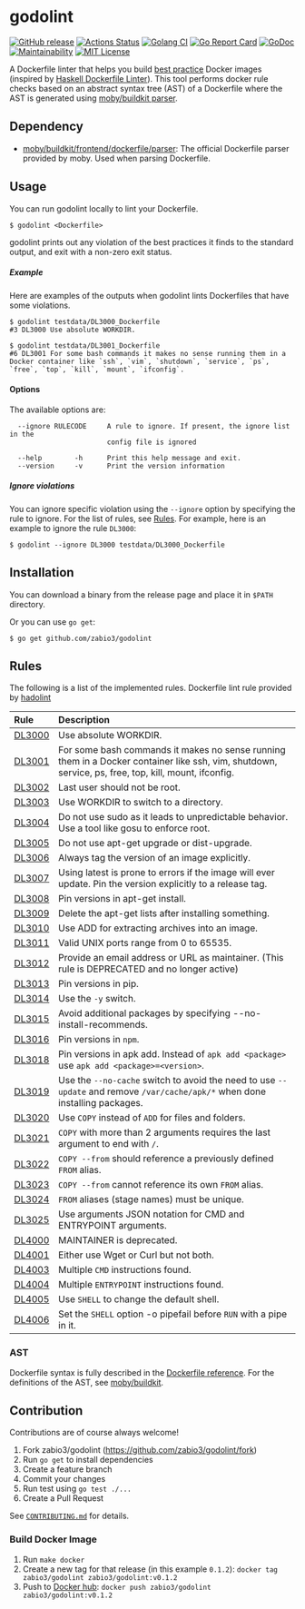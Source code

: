 godolint
===

[![GitHub release](http://img.shields.io/github/release/zabio3/godolint.svg?style=flat-square)](https://github.com/zabio3/godolint/releases/latest)
[![Actions Status](https://github.com/zabio3/godolint/workflows/go1.21/badge.svg)](https://github.com/zabio3/godolint/actions)
[![Golang CI](https://golangci.com/badges/github.com/zabio3/godolint.svg)](https://golangci.com/r/github.com/zabio3/godolint)
[![Go Report Card](https://goreportcard.com/badge/github.com/zabio3/godolint)](https://goreportcard.com/report/github.com/zabio3/godolint)
[![GoDoc](https://godoc.org/github.com/zabio3/godolint?status.svg)](https://godoc.org/github.com/zabio3/godolint)
[![Maintainability](https://api.codeclimate.com/v1/badges/4c1c216781e5592d4194/maintainability)](https://codeclimate.com/github/zabio3/godolint/maintainability)
[![MIT License](http://img.shields.io/badge/license-MIT-blue.svg?style=flat)](LICENSE)

A Dockerfile linter that helps you build [best practice](https://docs.docker.com/develop/develop-images/dockerfile_best-practices/) Docker images (inspired by [Haskell Dockerfile Linter](https://github.com/hadolint/hadolint)).
This tool performs docker rule checks based on an abstract syntax tree (AST) of a Dockerfile where the AST is generated using [moby/buildkit parser](https://github.com/moby/buildkit/tree/master/frontend/dockerfile/parser).

## Dependency

- [moby/buildkit/frontend/dockerfile/parser](https://github.com/moby/buildkit): The official Dockerfile parser provided by moby. Used when parsing Dockerfile.

## Usage

You can run godolint locally to lint your Dockerfile.

```
$ godolint <Dockerfile>
```

godolint prints out any violation of the best practices it finds to the
standard output, and exit with a non-zero exit status.

##### Example

Here are examples of the outputs when godolint lints Dockerfiles that have some violations.

```
$ godolint testdata/DL3000_Dockerfile
#3 DL3000 Use absolute WORKDIR.

$ godolint testdata/DL3001_Dockerfile
#6 DL3001 For some bash commands it makes no sense running them in a Docker container like `ssh`, `vim`, `shutdown`, `service`, `ps`, `free`, `top`, `kill`, `mount`, `ifconfig`.
```

#### Options

The available options are:

```
  --ignore RULECODE     A rule to ignore. If present, the ignore list in the
                        config file is ignored

  --help        -h      Print this help message and exit.
  --version     -v      Print the version information
```

##### Ignore violations

You can ignore specific violation using the `--ignore` option by specifying
the rule to ignore. For the list of rules, see [Rules](https://github.com/zabio/godolint#rules).
For example, here is an example to ignore the rule `DL3000`:

```
$ godolint --ignore DL3000 testdata/DL3000_Dockerfile
```

## Installation

You can download a binary from the release page and place it in `$PATH` directory.

Or you can use `go get`:

```
$ go get github.com/zabio3/godolint
```

## Rules

The following is a list of the implemented rules. Dockerfile lint rule provided by [hadolint](https://github.com/hadolint/hadolint)

| Rule                                                         | Description                                                                                                                                         |
|:-------------------------------------------------------------|:----------------------------------------------------------------------------------------------------------------------------------------------------|
| [DL3000](https://github.com/hadolint/hadolint/wiki/DL3000)   | Use absolute WORKDIR.                                                                                                                               |
| [DL3001](https://github.com/hadolint/hadolint/wiki/DL3001)   | For some bash commands it makes no sense running them in a Docker container like ssh, vim, shutdown, service, ps, free, top, kill, mount, ifconfig. |
| [DL3002](https://github.com/hadolint/hadolint/wiki/DL3002)   | Last user should not be root.                                                                                                                       |
| [DL3003](https://github.com/hadolint/hadolint/wiki/DL3003)   | Use WORKDIR to switch to a directory.                                                                                                               |
| [DL3004](https://github.com/hadolint/hadolint/wiki/DL3004)   | Do not use sudo as it leads to unpredictable behavior. Use a tool like gosu to enforce root.                                                        |
| [DL3005](https://github.com/hadolint/hadolint/wiki/DL3005)   | Do not use apt-get upgrade or dist-upgrade.                                                                                                         |
| [DL3006](https://github.com/hadolint/hadolint/wiki/DL3006)   | Always tag the version of an image explicitly.                                                                                                      |
| [DL3007](https://github.com/hadolint/hadolint/wiki/DL3007)   | Using latest is prone to errors if the image will ever update. Pin the version explicitly to a release tag.                                         |
| [DL3008](https://github.com/hadolint/hadolint/wiki/DL3008)   | Pin versions in apt-get install.                                                                                                                    |
| [DL3009](https://github.com/hadolint/hadolint/wiki/DL3009)   | Delete the apt-get lists after installing something.                                                                                                |
| [DL3010](https://github.com/hadolint/hadolint/wiki/DL3010)   | Use ADD for extracting archives into an image.                                                                                                      |
| [DL3011](https://github.com/hadolint/hadolint/wiki/DL3011)   | Valid UNIX ports range from 0 to 65535.                                                                                                             |
| [DL3012](https://github.com/hadolint/hadolint/wiki/DL3012)   | Provide an email address or URL as maintainer. (This rule is DEPRECATED and no longer active)                                                       |
| [DL3013](https://github.com/hadolint/hadolint/wiki/DL3013)   | Pin versions in pip.                                                                                                                                |
| [DL3014](https://github.com/hadolint/hadolint/wiki/DL3014)   | Use the `-y` switch.                                                                                                                                |
| [DL3015](https://github.com/hadolint/hadolint/wiki/DL3015)   | Avoid additional packages by specifying --no-install-recommends.                                                                                    |
| [DL3016](https://github.com/hadolint/hadolint/wiki/DL3016)   | Pin versions in `npm`.                                                                                                                              |
| [DL3018](https://github.com/hadolint/hadolint/wiki/DL3018)   | Pin versions in apk add. Instead of `apk add <package>` use `apk add <package>=<version>`.                                                          |
| [DL3019](https://github.com/hadolint/hadolint/wiki/DL3019)   | Use the `--no-cache` switch to avoid the need to use `--update` and remove `/var/cache/apk/*` when done installing packages.                        |
| [DL3020](https://github.com/hadolint/hadolint/wiki/DL3020)   | Use `COPY` instead of `ADD` for files and folders.                                                                                                  |
| [DL3021](https://github.com/hadolint/hadolint/wiki/DL3021)   | `COPY` with more than 2 arguments requires the last argument to end with `/`.                                                                       |
| [DL3022](https://github.com/hadolint/hadolint/wiki/DL3022)   | `COPY --from` should reference a previously defined `FROM` alias.                                                                                   |
| [DL3023](https://github.com/hadolint/hadolint/wiki/DL3023)   | `COPY --from` cannot reference its own `FROM` alias.                                                                                                |
| [DL3024](https://github.com/hadolint/hadolint/wiki/DL3024)   | `FROM` aliases (stage names) must be unique.                                                                                                        |
| [DL3025](https://github.com/hadolint/hadolint/wiki/DL3025)   | Use arguments JSON notation for CMD and ENTRYPOINT arguments.                                                                                       |
| [DL4000](https://github.com/hadolint/hadolint/wiki/DL4000)   | MAINTAINER is deprecated.                                                                                                                           |
| [DL4001](https://github.com/hadolint/hadolint/wiki/DL4001)   | Either use Wget or Curl but not both.                                                                                                               |
| [DL4003](https://github.com/hadolint/hadolint/wiki/DL4003)   | Multiple `CMD` instructions found.                                                                                                                  |
| [DL4004](https://github.com/hadolint/hadolint/wiki/DL4004)   | Multiple `ENTRYPOINT` instructions found.                                                                                                           |
| [DL4005](https://github.com/hadolint/hadolint/wiki/DL4005)   | Use `SHELL` to change the default shell.                                                                                                            |
| [DL4006](https://github.com/hadolint/hadolint/wiki/DL4006)   | Set the `SHELL` option -o pipefail before `RUN` with a pipe in it.                                                                                  |

### AST

Dockerfile syntax is fully described in the [Dockerfile reference](https://docs.docker.com/engine/reference/builder/).
For the definitions of the AST, see [moby/buildkit](https://github.com/moby/buildkit/tree/master/frontend/dockerfile/parser).

## Contribution
Contributions are of course always welcome!

1. Fork zabio3/godolint (https://github.com/zabio3/godolint/fork)
2. Run `go get` to install dependencies
3. Create a feature branch
4. Commit your changes
5. Run test using `go test ./...`
6. Create a Pull Request

See [`CONTRIBUTING.md`](https://github.com/zabio3/godolint/blob/master/CONTRIBUTING.md) for details.

### Build Docker Image

1. Run `make docker`
2. Create a new tag for that release (in this example `0.1.2`): `docker tag zabio3/godolint zabio3/godolint:v0.1.2`
3. Push to [Docker hub](https://hub.docker.com): `docker push zabio3/godolint zabio3/godolint:v0.1.2`
